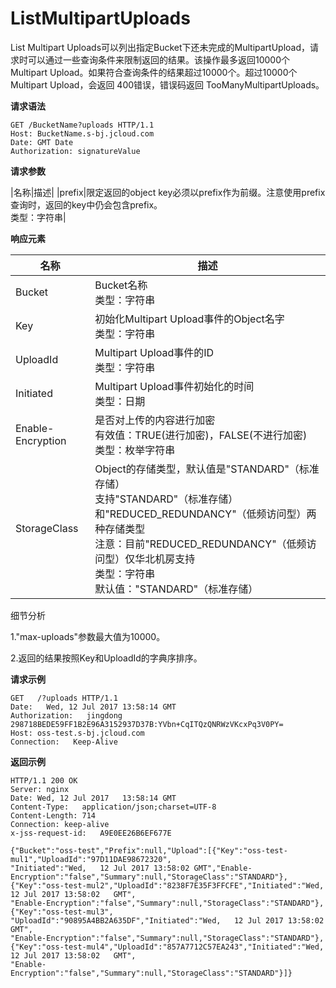 # ListMultipartUploads

List Multipart Uploads可以列出指定Bucket下还未完成的MultipartUpload，请求时可以通过一些查询条件来限制返回的结果。该操作最多返回10000个Multipart Upload。如果符合查询条件的结果超过10000个。超过10000个Multipart Upload，会返回 400错误，错误码返回 TooManyMultipartUploads。

**请求语法**
```
GET /BucketName?uploads HTTP/1.1
Host: BucketName.s-bj.jcloud.com
Date: GMT Date
Authorization: signatureValue
```

**请求参数**

|名称|描述|
|prefix|限定返回的object key必须以prefix作为前缀。注意使用prefix查询时，返回的key中仍会包含prefix。<br>类型：字符串|

**响应元素**

|名称|描述|
|-|-|
|Bucket|Bucket名称<br>类型：字符串|
|Key|初始化Multipart Upload事件的Object名字<br>类型：字符串|
|UploadId|Multipart Upload事件的ID<br>类型：字符串|
|Initiated|Multipart Upload事件初始化的时间<br>类型：日期|
|Enable-Encryption|是否对上传的内容进行加密<br>有效值：TRUE(进行加密)，FALSE(不进行加密)<br>类型：枚举字符串|
|StorageClass|Object的存储类型，默认值是"STANDARD"（标准存储）<br>支持"STANDARD"（标准存储）和"REDUCED_REDUNDANCY"（低频访问型）两种存储类型<br>注意：目前"REDUCED_REDUNDANCY"（低频访问型）仅华北机房支持<br>类型：字符串<br>默认值："STANDARD"（标准存储）|

细节分析

1."max-uploads"参数最大值为10000。

2.返回的结果按照Key和UploadId的字典序排序。  

**请求示例**
```
GET   /?uploads HTTP/1.1
Date:   Wed, 12 Jul 2017 13:58:14 GMT
Authorization:   jingdong   298718BEDE59FF1B2E96A3152937D37B:YVbn+CqITQzQNRWzVKcxPq3V0PY=
Host: oss-test.s-bj.jcloud.com
Connection:   Keep-Alive
```
**返回示例**
```
HTTP/1.1 200 OK
Server: nginx
Date: Wed, 12 Jul 2017   13:58:14 GMT
Content-Type:   application/json;charset=UTF-8
Content-Length: 714
Connection: keep-alive
x-jss-request-id:   A9E0EE26B6EF677E
 
{"Bucket":"oss-test","Prefix":null,"Upload":[{"Key":"oss-test-mul1","UploadId":"97D11DAE98672320",
"Initiated":"Wed,   12 Jul 2017 13:58:02 GMT","Enable-Encryption":"false","Summary":null,"StorageClass":"STANDARD"},
{"Key":"oss-test-mul2","UploadId":"8238F7E35F3FFCFE","Initiated":"Wed,   12 Jul 2017 13:58:02   GMT",
"Enable-Encryption":"false","Summary":null,"StorageClass":"STANDARD"},{"Key":"oss-test-mul3",
"UploadId":"90895A4BB2A635DF","Initiated":"Wed,   12 Jul 2017 13:58:02   GMT",
"Enable-Encryption":"false","Summary":null,"StorageClass":"STANDARD"},
{"Key":"oss-test-mul4","UploadId":"857A7712C57EA243","Initiated":"Wed,   12 Jul 2017 13:58:02   GMT",
"Enable-Encryption":"false","Summary":null,"StorageClass":"STANDARD"}]}
```
